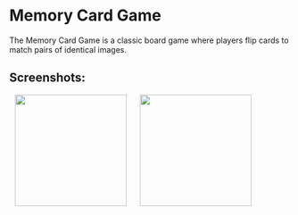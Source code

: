 # Memory Card Game

The Memory Card Game is a classic board game where players flip cards to match pairs of identical images.

## Screenshots:
<img src="https://github.com/GnDinis/Memory-Card-Game/assets/162354946/2fed53a9-7afa-4095-9d58-4cee80a33d5a" height="200" hspace="10"/>
<img src="https://github.com/GnDinis/Memory-Card-Game/assets/162354946/10fd3dda-4e05-4f08-8c0a-70032c870ec2" height="200" hspace="10"/>
